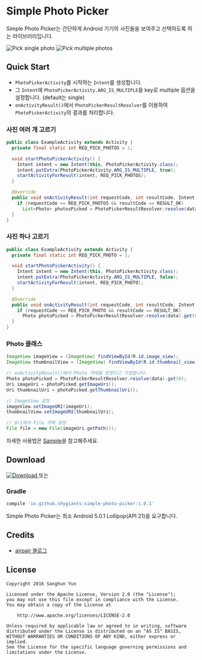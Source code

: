 # Simple Photo Picker

Simple Photo Picker는 간단하게 Android 기기의 사진들을 보여주고 선택하도록 하는 라이브러리입니다.

![Pick single photo](https://github.com/shygiants/Simple-Photo-Picker/blob/master/static/demo1.png)
![Pick multiple photos](https://github.com/shygiants/Simple-Photo-Picker/blob/master/static/demo2.png)

## Quick Start

* `PhotoPickerActivity`를 시작하는 `Intent`를 생성합니다.
* 그 `Intent`에 `PhotoPickerActivity.ARG_IS_MULTIPLE`을 key로 multiple 옵션을 설정합니다. (default는 single)
* `onActivityResult()`에서 `PhotoPickerResultResolver`를 이용하여 `PhotoPickerActivity`의 결과를 처리합니다.



### 사진 여러 개 고르기

```java
public class ExampleActivity extends Activity {
  private final static int REQ_PICK_PHOTOS = 1;

  void startPhotoPickerActivity() {
    Intent intent = new Intent(this, PhotoPickerActivity.class);
    intent.putExtra(PhotoPickerActivity.ARG_IS_MULTIPLE, true);
    startActivityForResult(intent, REQ_PICK_PHOTOS);
  }

  @Override
  public void onActivityResult(int requestCode, int resultCode, Intent data) {
    if (requestCode == REQ_PICK_PHOTOS && resultCode == RESULT_OK)
      List<Photo> photosPicked = PhotoPickerResultResolver.resolve(data);
  }
}
```

### 사진 하나 고르기

```java
public class ExampleActivity extends Activity {
  private final static int REQ_PICK_PHOTO = 1;

  void startPhotoPickerActivity() {
    Intent intent = new Intent(this, PhotoPickerActivity.class);
    intent.putExtra(PhotoPickerActivity.ARG_IS_MULTIPLE, false);
    startActivityForResult(intent, REQ_PICK_PHOTO);
  }

  @Override
  public void onActivityResult(int requestCode, int resultCode, Intent data) {
    if (requestCode == REQ_PICK_PHOTO && resultCode == RESULT_OK)
      Photo photoPicked = PhotoPickerResultResolver.resolve(data).get(0);
  }
}
```

### Photo 클래스

```java
ImageView imageView = (ImageView) findViewById(R.id.image_view);
ImageView thumbnailView = (ImageView) findViewById(R.id.thumbnail_view);

// onActivityResult()에서 Photo 객체를 얻었다고 가정합니다.
Photo photoPicked = PhotoPickerResultResolver.resolve(data).get(0);
Uri imageUri = photoPicked.getImageUri();
Uri thumbnailUri = photoPicked.getThumbnailUri();

// ImageView 설정
imageView.setImageURI(imageUri);
thumbnailView.setImageURI(thumbnailUri);

// Uri에서 File 객체 생성
File file = new File(imageUri.getPath());

```

자세한 사용법은 [Sample](https://github.com/shygiants/Simple-Photo-Picker/tree/master/sample)을 참고해주세요.

## Download
[ ![Download](https://api.bintray.com/packages/shygiants/maven/simple-photo-picker/images/download.svg) ](https://bintray.com/shygiants/maven/simple-photo-picker/_latestVersion) 또는

### Gradle

```groovy
compile 'io.github.shygiants:simple-photo-picker:1.0.1'
```

Simple Photo Picker는 최소 Android 5.0.1 Lollipop(API 21)을 요구합니다.

## Credits

* [airpair 블로그](https://www.airpair.com/android/Photo-Gallery-Android-Studio-List-Fragments)

## License

    Copyright 2016 Sanghun Yun

    Licensed under the Apache License, Version 2.0 (the "License");
    you may not use this file except in compliance with the License.
    You may obtain a copy of the License at

        http://www.apache.org/licenses/LICENSE-2.0

    Unless required by applicable law or agreed to in writing, software
    distributed under the License is distributed on an "AS IS" BASIS,
    WITHOUT WARRANTIES OR CONDITIONS OF ANY KIND, either express or implied.
    See the License for the specific language governing permissions and
    limitations under the License.

